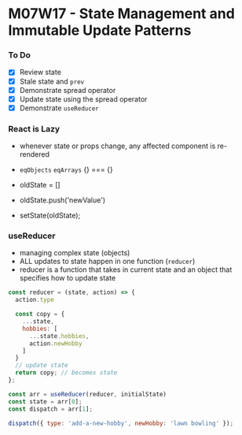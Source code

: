 # M07W17 - State Management and Immutable Update Patterns

### To Do
- [x] Review state
- [x] Stale state and `prev`
- [x] Demonstrate spread operator
- [x] Update state using the spread operator
- [x] Demonstrate `useReducer`

### React is Lazy
* whenever state or props change, any affected component is re-rendered
* `eqObjects` `eqArrays` {} === {}

* oldState = []
* oldState.push('newValue')
* setState(oldState);

### useReducer
* managing complex state (objects)
* ALL updates to state happen in one function (`reducer`)
* reducer is a function that takes in current state and an object that specifies how to update state

```js
const reducer = (state, action) => {
  action.type

  const copy = {
    ...state,
    hobbies: [
      ...state.hobbies,
      action.newHobby
    ]
  }
  // update state
  return copy; // becomes state
};

const arr = useReducer(reducer, initialState)
const state = arr[0];
const dispatch = arr[1];

dispatch({ type: 'add-a-new-hobby', newHobby: 'lawn bowling' });
```





















